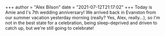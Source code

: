 +++
author = "Alex Bilson"
date = "2021-07-12T21:17:02"
+++
Today is Amie and I's 7th wedding anniversary! We arrived back in Evanston from our summer vacation yesterday morning (really? Yes, Alex, really...), so I'm not in the best state for a celebration, being sleep-deprived and driven to catch up, but we're still going to celebrate!
    